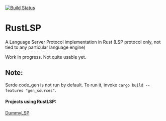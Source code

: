 [![Build Status](https://travis-ci.org/RustDT/RustLSP.svg?branch=master)](https://travis-ci.org/RustDT/RustLSP)

# RustLSP
A Language Server Protocol implementation in Rust (LSP protocol only, not tied to any particular language engine)

Work in progress. Not quite usable yet.

## Note:

Serde code_gen is not run by default. To run it, invoke `cargo build --features "gen_sources"`.

#### Projects using RustLSP:
[DummyLSP](subcrates/DummyLSP)
